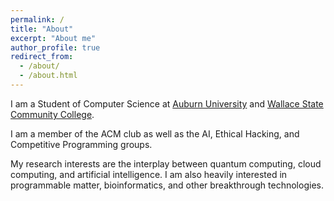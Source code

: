 ```yaml
---
permalink: /
title: "About"
excerpt: "About me"
author_profile: true
redirect_from: 
  - /about/
  - /about.html
---
```


I am a Student of Computer Science at [Auburn University](https://auburn.edu) and [Wallace State Community College](https://wallacestate.edu). 

I am a member of the ACM club as well as the AI, Ethical Hacking, and Competitive Programming groups.

My research interests are the interplay between quantum computing, cloud computing, and artificial intelligence. I am also heavily interested in programmable matter, bioinformatics, and other breakthrough technologies. 